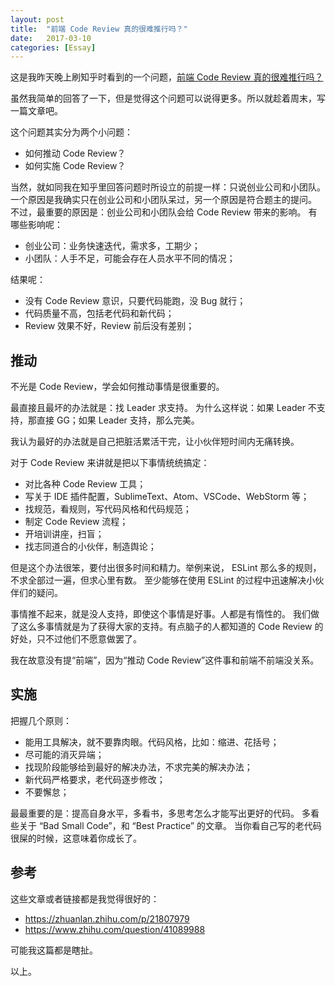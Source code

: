 ```yaml
---
layout: post
title:  "前端 Code Review 真的很难推行吗？"
date:   2017-03-10
categories: [Essay]
---
```


这是我昨天晚上刷知乎时看到的一个问题，[前端 Code Review 真的很难推行吗？](https://www.zhihu.com/question/56822106)

虽然我简单的回答了一下，但是觉得这个问题可以说得更多。所以就趁着周末，写一篇文章吧。

这个问题其实分为两个小问题：

- 如何推动 Code Review？
- 如何实施 Code Review？

当然，就如同我在知乎里回答问题时所设立的前提一样：只说创业公司和小团队。
一个原因是我确实只在创业公司和小团队呆过，另一个原因是符合题主的提问。
不过，最重要的原因是：创业公司和小团队会给 Code Review 带来的影响。
有哪些影响呢：

- 创业公司：业务快速迭代，需求多，工期少；
- 小团队：人手不足，可能会存在人员水平不同的情况；

结果呢：

- 没有 Code Review 意识，只要代码能跑，没 Bug 就行；
- 代码质量不高，包括老代码和新代码；
- Review 效果不好，Review 前后没有差别；

## 推动

不光是 Code Review，学会如何推动事情是很重要的。

最直接且最坏的办法就是：找 Leader 求支持。
为什么这样说：如果 Leader 不支持，那直接 GG；如果 Leader 支持，那么完美。

我认为最好的办法就是自己把脏活累活干完，让小伙伴短时间内无痛转换。

对于 Code Review 来讲就是把以下事情统统搞定：

- 对比各种 Code Review 工具；
- 写关于 IDE 插件配置，SublimeText、Atom、VSCode、WebStorm 等；
- 找规范，看规则，写代码风格和代码规范；
- 制定 Code Review 流程；
- 开培训讲座，扫盲；
- 找志同道合的小伙伴，制造舆论；

但是这个办法很笨，要付出很多时间和精力。举例来说， ESLint 那么多的规则，不求全部过一遍，但求心里有数。
至少能够在使用 ESLint 的过程中迅速解决小伙伴们的疑问。

事情推不起来，就是没人支持，即使这个事情是好事。人都是有惰性的。
我们做了这么多事情就是为了获得大家的支持。有点脑子的人都知道的 Code Review 的好处，只不过他们不愿意做罢了。

我在故意没有提“前端”，因为“推动 Code Review”这件事和前端不前端没关系。

## 实施

把握几个原则：

- 能用工具解决，就不要靠肉眼。代码风格，比如：缩进、花括号；
- 尽可能的消灭异端；
- 找现阶段能够给到最好的解决办法，不求完美的解决办法；
- 新代码严格要求，老代码逐步修改；
- 不要懈怠；

最最重要的是：提高自身水平，多看书，多思考怎么才能写出更好的代码。
多看些关于 “Bad Small Code”，和 “Best Practice” 的文章。
当你看自己写的老代码很屎的时候，这意味着你成长了。

## 参考

这些文章或者链接都是我觉得很好的：

- https://zhuanlan.zhihu.com/p/21807979
- https://www.zhihu.com/question/41089988

可能我这篇都是瞎扯。

以上。
